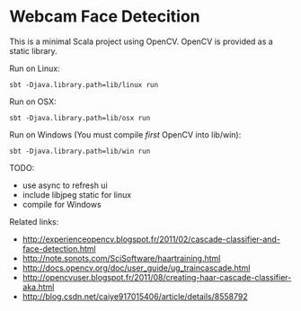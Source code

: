 Webcam Face Detecition
=======================

This is a minimal Scala project using OpenCV.
OpenCV is provided as a static library.


Run on Linux:

    sbt -Djava.library.path=lib/linux run

Run on OSX:

    sbt -Djava.library.path=lib/osx run

Run on Windows (You must compile *first* OpenCV into lib/win):

    sbt -Djava.library.path=lib/win run

TODO:
* use async to refresh ui
* include libjpeg static for linux
* compile for Windows

Related links:
* http://experienceopencv.blogspot.fr/2011/02/cascade-classifier-and-face-detection.html
* http://note.sonots.com/SciSoftware/haartraining.html
* http://docs.opencv.org/doc/user_guide/ug_traincascade.html
* http://opencvuser.blogspot.fr/2011/08/creating-haar-cascade-classifier-aka.html
* http://blog.csdn.net/caiye917015406/article/details/8558792
